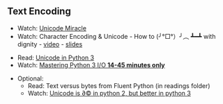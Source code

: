 Text Encoding
----
- Watch: [Unicode Miracle](https://www.youtube.com/watch?v=MijmeoH9LT4) 
- Watch: Character Encoding & Unicode - How to (╯°□°）╯︵ ┻━┻ with dignity
        - [video](https://www.youtube.com/watch?v=Mx70n1dL534) 
        - [slides](http://www.slideshare.net/fischertrav/character-encoding-unicode-how-to-with-dignity-33352863)
+ Read: [Unicode in Python 3](https://docs.python.org/3/howto/unicode.html) 
+ Watch: [Mastering Python 3 I/O __14-45 minutes only__](http://pyvideo.org/pycon-us-2010/pycon-2010--mastering-python-3-i-o.html)
- Optional:  
    + Read: Text versus bytes from Fluent Python (in readings folder)
    - Watch: [Unicode is ∂© in python 2, but better in python 3](https://www.youtube.com/watch?v=LOb7OUM0OGU)
